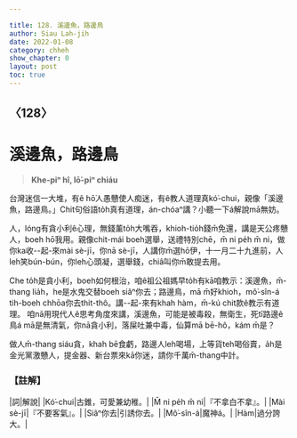 ```yaml
---

title: 128. 溪邊魚，路邊鳥
author: Siau Lah-jih
date: 2022-01-08
category: chheh
show_chapter: 0
layout: post
toc: true
---
```

  
## 〈128〉
# 溪邊魚，路邊鳥
>**Khe-piⁿ hî, lō͘-piⁿ chiáu**

台灣迷信一大堆，有ê hō͘人愚戇使人痴迷，有ê教人道理真kó͘-chui，親像「溪邊魚，路邊鳥。」Chit句俗語to̍h真有道理，án-chóaⁿ講？小聽一下á解說mā無妨。

人，lóng有貪小利ê心理，無錢薰to̍h大嘴吞，khioh-tio̍h錢m̄免還，講是天公疼戇人，boeh hō͘我用。親像chit-mái boeh選舉，送禮特別chē，m̄ ni pe̍h m̄ ni，做你ka收--起-來mài sè-jī，你nā sè-jī，人講你m̄選hō͘伊，十一月二十九進前，人leh笑bún-bún，你leh心頭凝，選舉錢，chiâ叫你m̄敢提去用。

Che to̍h是貪小利，boeh如何根治，咱ê祖公祖媽早to̍h有kā咱教示：溪邊魚，m̄-thang lia̍h，he是水鬼交替boeh siâⁿ你去；路邊鳥，mā m̄好khioh，mô͘-sîn-á tih-boeh chhōa你去thit-thô。講--起-來有khah hàm，m̄-kú chit款ê教示有道理。
咱nā用現代人ê思考角度來講，溪邊魚，可能是被毒殺，無衛生，死tī路邊ê鳥á mā是無清氣，你nā貪小利，落屎吐兼中毒，仙算mā bē-hô，kám m̄是？

做人m̄-thang siáu貪，khah bē食虧，路邊人leh喝場，上等貨teh喝俗賣，a̍h是金光黨激戇人，提金器、新台票來kā你迷，請你千萬m̄-thang中計。

### 【註解】

|詞|解說|
|Kó͘-chui|古錐，可愛兼幼稚。|
|M̄ ni pe̍h m̄ ni|『不拿白不拿』。|
|Mài sè-jī|『不要客氣』。|
|Siâⁿ你去|引誘你去。|
|Mô͘-sîn-á|魔神á。|
|Hàm|過分誇大。|
